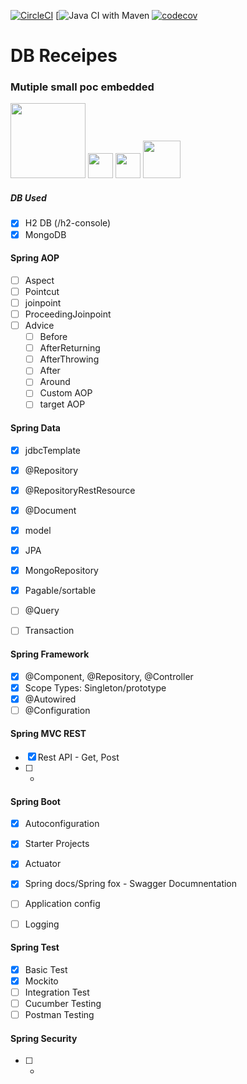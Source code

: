 [![CircleCI](https://circleci.com/gh/blitznihar/dbreceipes/tree/master.svg?style=svg)](https://circleci.com/gh/blitznihar/dbreceipes/tree/master) [![Java CI with Maven](https://github.com/blitznihar/dbreceipes/workflows/main.yml/badge.svg) [![codecov](https://github.com/blitznihar/dbreceipes/branch/master/graph/badge.svg)](https://github.com/blitznihar/dbreceipes/)

# DB Receipes
### Mutiple small poc embedded

<img src="https://spring.io/images/spring-logo-9146a4d3298760c2e7e49595184e1975.svg" width="120" /> <img src="https://pbs.twimg.com/profile_images/1235868806079057921/fTL08u_H_400x400.png" width="40" /> <img src="https://encrypted-tbn0.gstatic.com/images?q=tbn:ANd9GcROJUm9_weCuiyHF_hgCDcL_f8BcSpiRQQFxA&usqp=CAU" width="40" /> <img src="https://www.h2database.com/html/images/h2-logo-2.png" width="60" />

##### DB Used
* [x] H2 DB (/h2-console)
* [x] MongoDB

#### Spring AOP
* [ ] Aspect
* [ ] Pointcut
* [ ] joinpoint
* [ ] ProceedingJoinpoint
* [ ] Advice
    * [ ] Before
    * [ ] AfterReturning
    * [ ] AfterThrowing
    * [ ] After
    * [ ] Around
    * [ ] Custom AOP
    * [ ] target AOP

#### Spring Data
* [x] jdbcTemplate
* [x] @Repository
* [x] @RepositoryRestResource
* [x] @Document
* [x] model
* [x] JPA
* [x] MongoRepository
* [x] Pagable/sortable
* [ ] @Query
* [ ] Transaction




#### Spring Framework
* [x] @Component, @Repository, @Controller
* [x] Scope Types: Singleton/prototype
* [x] @Autowired
* [ ] @Configuration

#### Spring MVC REST
* [x] Rest API - Get, Post
* [ ] *

#### Spring Boot
* [x] Autoconfiguration
* [x] Starter Projects
* [x] Actuator
* [x] Spring docs/Spring fox - Swagger Documnentation
* [ ] Application config
* [ ] Logging



#### Spring Test
* [x] Basic Test
* [x] Mockito
* [ ] Integration Test
* [ ] Cucumber Testing
* [ ] Postman Testing

#### Spring Security
* [ ] *

